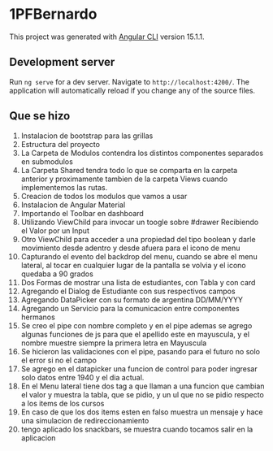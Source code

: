 # 1PFBernardo

This project was generated with [Angular CLI](https://github.com/angular/angular-cli) version 15.1.1.

## Development server

Run `ng serve` for a dev server. Navigate to `http://localhost:4200/`. The application will automatically reload if you change any of the source files.

## Que se hizo
1. Instalacion de bootstrap para las grillas
2. Estructura del proyecto
  1. La Carpeta de Modulos contendra los distintos componentes separados en submodulos
  2. La Carpeta Shared tendra todo lo que se comparta en la carpeta anterior y proximamente tambien de la carpeta Views cuando implementemos las rutas.
3. Creacion de todos los modulos que vamos a usar 
4. Instalacion de Angular Material 
5. Importando el Toolbar en dashboard 
6. Utilizando ViewChild para invocar un toogle sobre #drawer Recibiendo el Valor por un Input
7. Otro ViewChild para acceder a una propiedad del tipo boolean y darle movimiento desde adentro y desde afuera para el icono de menu
8. Capturando el evento del backdrop del menu,  cuando se abre el menu lateral, al tocar en cualquier lugar de la pantalla se volvia y el icono quedaba a 90 grados 
9. Dos Formas de mostrar una lista de estudiantes, con Tabla y con card
10. Agregando el Dialog de Estudiante con sus respectivos campos
11. Agregando DataPicker con su formato de argentina DD/MM/YYYY
12. Agregando un Servicio para la comunicacion entre componentes hermanos
13. Se creo el pipe con nombre completo y en el pipe ademas se agrego algunas funciones de js para que el apellido este en mayuscula, y el nombre muestre siempre la primera letra en Mayuscula
14. Se hicieron las validaciones con el pipe, pasando para el futuro no solo el error si no el campo
15. Se agrego en el datapicker una funcion de control para poder ingresar solo datos entre 1940 y el dia actual.
16. En el Menu lateral tiene dos tag a que llaman a una funcion que cambian el valor y muestra la tabla, que se pidio, y un ul que no se pidio respecto a los items de los cursos
17. En caso de que los dos items esten en falso muestra un mensaje y hace una simulacion de redireccionamiento
18. tengo aplicado los snackbars, se muestra cuando tocamos salir en la aplicacion



